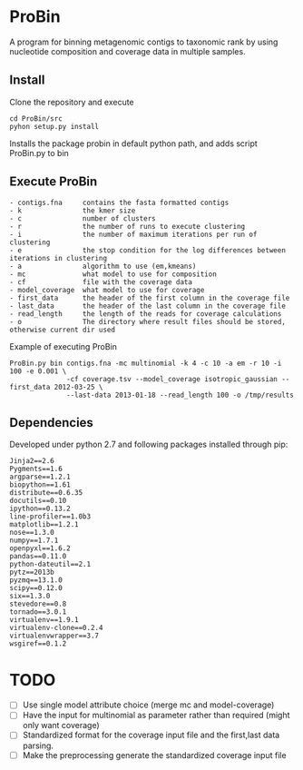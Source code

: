 ProBin
======

A program for binning metagenomic contigs to taxonomic rank by using nucleotide composition and 
coverage data in multiple samples.

Install
-------
Clone the repository and execute
```
cd ProBin/src
pyhon setup.py install
```
Installs the package probin in default python path, and adds script ProBin.py to bin

Execute ProBin
-------
```
- contigs.fna     contains the fasta formatted contigs
- k               the kmer size
- c               number of clusters
- r               the number of runs to execute clustering
- i               the number of maximum iterations per run of clustering
- e               the stop condition for the log differences between iterations in clustering
- a               algorithm to use (em,kmeans)
- mc              what model to use for composition
- cf              file with the coverage data
- model_coverage  what model to use for coverage
- first_data      the header of the first column in the coverage file
- last_data       the header of the last column in the coverage file
- read_length     the length of the reads for coverage calculations
- o               The directory where result files should be stored, otherwise current dir used
```

Example of executing ProBin
```
ProBin.py bin contigs.fna -mc multinomial -k 4 -c 10 -a em -r 10 -i 100 -e 0.001 \
              -cf coverage.tsv --model_coverage isotropic_gaussian --first_data 2012-03-25 \
              --last-data 2013-01-18 --read_length 100 -o /tmp/results

```

Dependencies
-----------
Developed under python 2.7 and following packages installed through pip:
```
Jinja2==2.6
Pygments==1.6
argparse==1.2.1
biopython==1.61
distribute==0.6.35
docutils==0.10
ipython==0.13.2
line-profiler==1.0b3
matplotlib==1.2.1
nose==1.3.0
numpy==1.7.1
openpyxl==1.6.2
pandas==0.11.0
python-dateutil==2.1
pytz==2013b
pyzmq==13.1.0
scipy==0.12.0
six==1.3.0
stevedore==0.8
tornado==3.0.1
virtualenv==1.9.1
virtualenv-clone==0.2.4
virtualenvwrapper==3.7
wsgiref==0.1.2
```


TODO
====
- [ ] Use single model attribute choice (merge mc and model-coverage)
- [ ] Have the input for multinomial as parameter rather than required (might only want coverage)
- [ ] Standardized format for the coverage input file and the first,last data parsing.
- [ ] Make the preprocessing generate the standardized coverage input file

